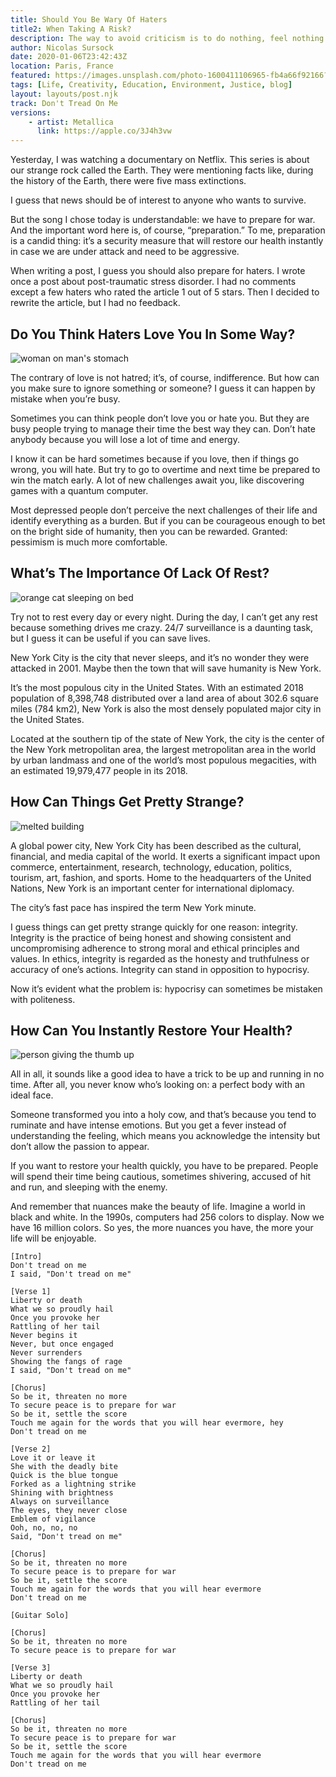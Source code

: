 ```yaml
---
title: Should You Be Wary Of Haters 
title2: When Taking A Risk?
description: The way to avoid criticism is to do nothing, feel nothing and think nothing. Life's about taking risks and imagining what to do in case of failure.
author: Nicolas Sursock
date: 2020-01-06T23:42:43Z
location: Paris, France
featured: https://images.unsplash.com/photo-1600411106965-fb4a66f92166?ixlib=rb-1.2.1&ixid=MnwxMjA3fDB8MHxwaG90by1wYWdlfHx8fGVufDB8fHx8&auto=format&fit=crop
tags: [Life, Creativity, Education, Environment, Justice, blog]
layout: layouts/post.njk
track: Don't Tread On Me
versions:
    - artist: Metallica
      link: https://apple.co/3J4h3vw
---
```


Yesterday, I was watching a documentary on Netflix. This series is about our strange rock called the Earth. They were mentioning facts like, during the history of the Earth, there were five mass extinctions.

I guess that news should be of interest to anyone who wants to survive.

But the song I chose today is understandable: we have to prepare for war. And the important word here is, of course, “preparation.” To me, preparation is a candid thing: it’s a security measure that will restore our health instantly in case we are under attack and need to be aggressive.

When writing a post, I guess you should also prepare for haters. I wrote once a post about post-traumatic stress disorder. I had no comments except a few haters who rated the article 1 out of 5 stars. Then I decided to rewrite the article, but I had no feedback.

## Do You Think Haters Love You In Some Way?

<aside class="md:-mr-56 md:float-right w-full md:w-2/3 md:px-8">
  <img x-intersect.once.ratio-0="$el.src = $el.dataset.src" class="rounded-lg" alt="woman on man's stomach" data-src="https://images.unsplash.com/photo-1524604889898-0f803deb1664?ixlib=rb-1.2.1&ixid=MnwxMjA3fDB8MHxwaG90by1wYWdlfHx8fGVufDB8fHx8&auto=format&fit=crop&q=80&w=800&h=600">
</aside>

The contrary of love is not hatred; it’s, of course, indifference. But how can you make sure to ignore something or someone? I guess it can happen by mistake when you’re busy.

Sometimes you can think people don’t love you or hate you. But they are busy people trying to manage their time the best way they can. Don’t hate anybody because you will lose a lot of time and energy.

I know it can be hard sometimes because if you love, then if things go wrong, you will hate. But try to go to overtime and next time be prepared to win the match early. A lot of new challenges await you, like discovering games with a quantum computer.

Most depressed people don’t perceive the next challenges of their life and identify everything as a burden. But if you can be courageous enough to bet on the bright side of humanity, then you can be rewarded. Granted: pessimism is much more comfortable.

## What’s The Importance Of Lack Of Rest?

<aside class="md:-ml-56 md:float-left w-full md:w-2/3 md:px-8">
  <img x-intersect.once.ratio-0="$el.src = $el.dataset.src" class="rounded-lg" alt="orange cat sleeping on bed" data-src="https://images.unsplash.com/photo-1541188495357-ad2dc89487f4?ixlib=rb-1.2.1&ixid=MnwxMjA3fDB8MHxwaG90by1wYWdlfHx8fGVufDB8fHx8&auto=format&fit=crop&q=80&w=800&h=600">
</aside>

Try not to rest every day or every night. During the day, I can’t get any rest because something drives me crazy. 24/7 surveillance is a daunting task, but I guess it can be useful if you can save lives.

New York City is the city that never sleeps, and it’s no wonder they were attacked in 2001. Maybe then the town that will save humanity is New York.

It’s the most populous city in the United States. With an estimated 2018 population of 8,398,748 distributed over a land area of about 302.6 square miles (784 km2), New York is also the most densely populated major city in the United States.

Located at the southern tip of the state of New York, the city is the center of the New York metropolitan area, the largest metropolitan area in the world by urban landmass and one of the world’s most populous megacities, with an estimated 19,979,477 people in its 2018.

## How Can Things Get Pretty Strange?

<aside class="md:-mr-56 md:float-right w-full md:w-2/3 md:px-8">
  <img x-intersect.once.ratio-0="$el.src = $el.dataset.src" class="rounded-lg" alt="melted building" data-src="https://images.unsplash.com/photo-1521196428899-53b435d58ee2?ixlib=rb-1.2.1&ixid=MnwxMjA3fDB8MHxwaG90by1wYWdlfHx8fGVufDB8fHx8&auto=format&fit=crop&q=80&w=800&h=600">
</aside>

A global power city, New York City has been described as the cultural, financial, and media capital of the world. It exerts a significant impact upon commerce, entertainment, research, technology, education, politics, tourism, art, fashion, and sports. Home to the headquarters of the United Nations, New York is an important center for international diplomacy.

The city’s fast pace has inspired the term New York minute.

I guess things can get pretty strange quickly for one reason: integrity. Integrity is the practice of being honest and showing consistent and uncompromising adherence to strong moral and ethical principles and values. In ethics, integrity is regarded as the honesty and truthfulness or accuracy of one’s actions. Integrity can stand in opposition to hypocrisy.

Now it’s evident what the problem is: hypocrisy can sometimes be mistaken with politeness.

## How Can You Instantly Restore Your Health?

<aside class="md:-ml-56 md:float-left w-full md:w-2/3 md:px-8">
  <img x-intersect.once.ratio-0="$el.src = $el.dataset.src" class="rounded-lg" alt="person giving the thumb up" data-src="https://images.unsplash.com/photo-1603725500773-9c78db8a914a?ixlib=rb-1.2.1&ixid=MnwxMjA3fDB8MHxwaG90by1wYWdlfHx8fGVufDB8fHx8&auto=format&fit=crop&q=80&w=800&h=600">
</aside>

All in all, it sounds like a good idea to have a trick to be up and running in no time. After all, you never know who’s looking on: a perfect body with an ideal face.

Someone transformed you into a holy cow, and that’s because you tend to ruminate and have intense emotions. But you get a fever instead of understanding the feeling, which means you acknowledge the intensity but don’t allow the passion to appear.

If you want to restore your health quickly, you have to be prepared. People will spend their time being cautious, sometimes shivering, accused of hit and run, and sleeping with the enemy.

And remember that nuances make the beauty of life. Imagine a world in black and white. In the 1990s, computers had 256 colors to display. Now we have 16 million colors. So yes, the more nuances you have, the more your life will be enjoyable.

```
[Intro]
Don't tread on me
I said, "Don't tread on me"

[Verse 1]
Liberty or death
What we so proudly hail
Once you provoke her
Rattling of her tail
Never begins it
Never, but once engaged
Never surrenders
Showing the fangs of rage
I said, "Don't tread on me"

[Chorus]
So be it, threaten no more
To secure peace is to prepare for war
So be it, settle the score
Touch me again for the words that you will hear evermore, hey
Don't tread on me

[Verse 2]
Love it or leave it
She with the deadly bite
Quick is the blue tongue
Forked as a lightning strike
Shining with brightness
Always on surveillance
The eyes, they never close
Emblem of vigilance
Ooh, no, no, no
Said, "Don't tread on me"

[Chorus]
So be it, threaten no more
To secure peace is to prepare for war
So be it, settle the score
Touch me again for the words that you will hear evermore
Don't tread on me

[Guitar Solo]

[Chorus]
So be it, threaten no more
To secure peace is to prepare for war

[Verse 3]
Liberty or death
What we so proudly hail
Once you provoke her
Rattling of her tail

[Chorus]
So be it, threaten no more
To secure peace is to prepare for war
So be it, settle the score
Touch me again for the words that you will hear evermore
Don't tread on me
```

